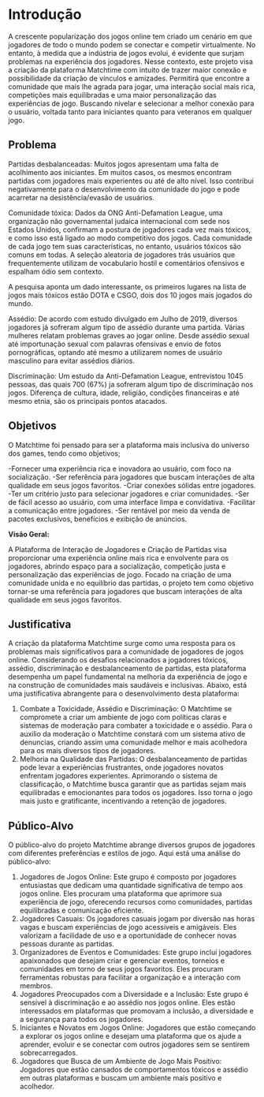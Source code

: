 # Introdução

A crescente popularização dos jogos online tem criado um cenário em que jogadores de todo o mundo podem se conectar e competir virtualmente. No entanto, à medida que a indústria de jogos evolui, é evidente que surjam problemas na experiência dos jogadores. Nesse contexto, este projeto visa a criação da plataforma Matchtime com intuito de trazer maior conexão e possibilidade da criação de vínculos e amizades. Permitirá que encontre a comunidade que mais lhe agrada para jogar, uma interação social mais rica, competições mais equilibradas e uma maior personalização das experiências de jogo. Buscando nivelar e selecionar a melhor conexão para o usuário, voltada tanto para iniciantes quanto para veteranos em qualquer jogo. 

## Problema

Partidas desbalanceadas: Muitos jogos apresentam uma falta de acolhimento aos iniciantes. Em muitos casos, os mesmos encontram partidas com jogadores mais experientes ou até de alto nível. Isso contribui negativamente para o desenvolvimento da comunidade do jogo e pode acarretar na desistência/evasão de usuários.

Comunidade tóxica: Dados da ONG Anti-Defamation League, uma organização não governamental judaica internacional com sede nos Estados Unidos, confirmam a postura de jogadores cada vez mais tóxicos, e como isso está ligado ao modo competitivo dos jogos. Cada comunidade de cada jogo tem suas características, no entanto, usuários tóxicos são comuns em todas. A seleção aleatoria de jogadores trás usuários que frequentemente utilizam de vocabulario hostil e comentários ofensivos e espalham ódio sem contexto.

A pesquisa aponta um dado interessante, os primeiros lugares na lista de jogos mais tóxicos estão DOTA e CSGO, dois dos 10 jogos mais jogados do mundo.

Assédio: De acordo com estudo divulgado em Julho de 2019, diversos jogadores já sofreram algum tipo de assédio durante uma partida. Várias mulheres relatam problemas graves ao jogar online. Desde assédio sexual até importunação sexual com palavras ofensivas e envio de fotos pornográficas, optando até mesmo a utilizarem nomes de usuário masculino para evitar assédios diários.

Discriminação: Um estudo da Anti-Defamation League, entrevistou 1045 pessoas, das quais 700 (67%) ja sofreram algum tipo de discriminação nos jogos. Diferença de cultura, idade, religião, condições financeiras e até mesmo etnia, são os principais pontos atacados.

## Objetivos

O Matchtime foi pensado para ser a plataforma mais inclusiva do universo dos games, tendo como objetivos;

-Fornecer uma experiência rica e inovadora ao usuário, com foco na socialização.
-Ser referência para jogadores que buscam interações de alta qualidade em seus jogos favoritos.
-Criar conexões sólidas entre jogadores.
-Ter um critério justo para selecionar jogadores e criar comunidades.
-Ser de fácil acesso ao usuário, com uma interface limpa e convidativa.
-Facilitar a comunicação entre jogadores.
-Ser rentável por meio da venda de pacotes exclusivos, benefícios e exibição de anúncios.

**Visão Geral:**

A Plataforma de Interação de Jogadores e Criação de Partidas visa proporcionar uma experiência online mais rica e envolvente para os jogadores, abrindo espaço para a socialização, competição justa e personalização das experiências de jogo. Focado na criação de uma comunidade unida e no equilíbrio das partidas, o projeto tem como objetivo tornar-se uma referência para jogadores que buscam interações de alta qualidade em seus jogos favoritos.

## Justificativa

A criação da plataforma Matchtime surge como uma resposta para os problemas mais significativos para a comunidade de jogadores de jogos online. Considerando os desafios relacionados a jogadores tóxicos, assédio, discriminação e desbalanceamento de partidas, esta plataforma desempenha um papel fundamental na melhoria da experiência de jogo e na construção de comunidades mais saudáveis e inclusivas. Abaixo, está uma justificativa abrangente para o desenvolvimento desta plataforma:

1. Combate a Toxicidade, Assédio e Discriminação: O Matchtime se compromete a criar um ambiente de jogo com políticas claras e sistemas de moderação para combater a toxicidade e o assédio. Para o auxilio da moderação o Matchtime constará com um sistema ativo de denuncias, criando assim uma comunidade melhor e mais acolhedora para os mais diversos tipos de jogadores.
2. Melhoria na Qualidade das Partidas: O desbalanceamento de partidas pode levar a experiências frustrantes, onde jogadores novatos enfrentam jogadores experientes.
Aprimorando o sistema de classificação, o Matchtime busca garantir que as partidas sejam mais equilibradas e emocionantes para todos os jogadores. Isso torna o jogo mais justo e gratificante, incentivando a retenção de jogadores.


## Público-Alvo

O público-alvo do projeto Matchtime abrange diversos grupos de jogadores com diferentes preferências e estilos de jogo. Aqui está uma análise do público-alvo:
1. Jogadores de Jogos Online: Este grupo é composto por jogadores entusiastas que dedicam uma quantidade significativa de tempo aos jogos online. Eles procuram uma plataforma que aprimore sua experiência de jogo, oferecendo recursos como comunidades, partidas equilibradas e comunicação eficiente.
2. Jogadores Casuais: Os jogadores casuais jogam por diversão nas horas vagas e buscam experiências de jogo acessíveis e amigáveis. Eles valorizam a facilidade de uso e a oportunidade de conhecer novas pessoas durante as partidas.
3.  Organizadores de Eventos e Comunidades: Este grupo inclui jogadores apaixonados que desejam criar e gerenciar eventos, torneios e comunidades em torno de seus jogos favoritos. Eles procuram ferramentas robustas para facilitar a organização e a interação com membros.
4.  Jogadores Preocupados com a Diversidade e a Inclusão: Este grupo é sensível à discriminação e ao assédio nos jogos online. Eles estão interessados em plataformas que promovam a inclusão, a diversidade e a segurança para todos os jogadores.
5.  Iniciantes e Novatos em Jogos Online: Jogadores que estão começando a explorar os jogos online e desejam uma plataforma que os ajude a aprender, evoluir e se conectar com outros jogadores sem se sentirem sobrecarregados.
6.  Jogadores que Busca de um Ambiente de Jogo Mais Positivo: Jogadores que estão cansados de comportamentos tóxicos e assédio em outras plataformas e buscam um ambiente mais positivo e acolhedor.


